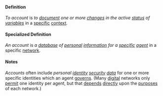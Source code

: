 #### Definition

*To account* is *to [document](https://github.com/gcassel/Modular-Organization-Terminology/blob/master/terms/document.md) one or more [changes](https://github.com/gcassel/Modular-Organization-Terminology/blob/master/terms/change.md) in the active [status](https://github.com/gcassel/Modular-Organization-Terminology/blob/master/terms/status.md) of [variables](https://github.com/gcassel/Modular-Organization-Terminology/blob/master/terms/variable.md)* in a [specific](https://github.com/gcassel/Modular-Organization-Terminology/blob/master/terms/specific.md) [context](https://github.com/gcassel/Modular-Organization-Terminology/blob/master/terms/context.md).

#### Specialized Definition

*An account* is *a [database](https://github.com/gcassel/Modular-Organization-Terminology/blob/master/compound-terms/database.md) of [personal](https://github.com/gcassel/Modular-Organization-Terminology/blob/master/terms/personal.md) [information](https://github.com/gcassel/Modular-Organization-Terminology/blob/master/terms/information.md) for a [specific](https://github.com/gcassel/Modular-Organization-Terminology/blob/master/terms/specific.md) [agent](https://github.com/gcassel/Modular-Organization-Terminology/blob/master/terms/agent.md)* in a specific [network](https://github.com/gcassel/Modular-Organization-Terminology/blob/master/terms/network.md).

#### Notes

*Accounts* often include *personal [identity](https://github.com/gcassel/Modular-Organization-Terminology/blob/master/terms/identity.md) [security](https://github.com/gcassel/Modular-Organization-Terminology/blob/master/terms/secure.md) [data](https://github.com/gcassel/Modular-Organization-Terminology/blob/master/terms/data.md)* for one or more specific identities which an agent [governs](https://github.com/gcassel/Modular-Organization-Terminology/blob/master/terms/govern.md).  (Many [digital](https://github.com/gcassel/Modular-Organization-Terminology/blob/master/terms/digital.md) networks only [permit](https://github.com/gcassel/Modular-Organization-Terminology/blob/master/terms/permit.md) one identity per agent, but that [depends](https://github.com/gcassel/Modular-Organization-Terminology/blob/master/terms/require.md) [directly](https://github.com/gcassel/Modular-Organization-Terminology/blob/master/terms/direct.md) upon the [purposes](https://github.com/gcassel/Modular-Organization-Terminology/blob/master/terms/goal.md) of each network.)
